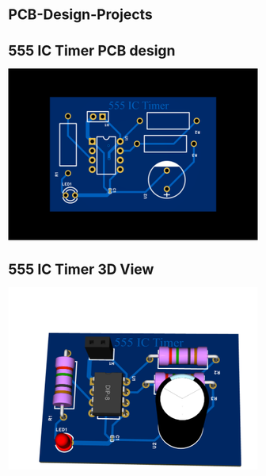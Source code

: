 # PCB-Design-Projects<br>

# 555 IC Timer PCB design
![555timer](555IC-Timer/3D_PCB1_2020-09-22.png) <br>
# 555 IC Timer 3D View <br>
![5553Dtimer](555IC-Timer/3D_PCB1_2020.png) <br>

